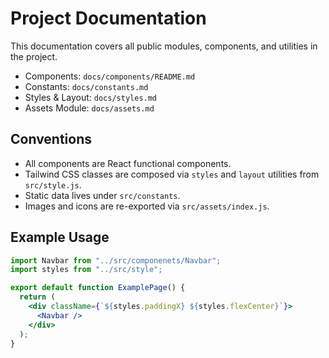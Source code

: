 # Project Documentation

This documentation covers all public modules, components, and utilities in the project.

- Components: `docs/components/README.md`
- Constants: `docs/constants.md`
- Styles & Layout: `docs/styles.md`
- Assets Module: `docs/assets.md`

## Conventions
- All components are React functional components.
- Tailwind CSS classes are composed via `styles` and `layout` utilities from `src/style.js`.
- Static data lives under `src/constants`.
- Images and icons are re-exported via `src/assets/index.js`.

## Example Usage
```jsx
import Navbar from "../src/componenets/Navbar";
import styles from "../src/style";

export default function ExamplePage() {
  return (
    <div className={`${styles.paddingX} ${styles.flexCenter}`}>
      <Navbar />
    </div>
  );
}
```

